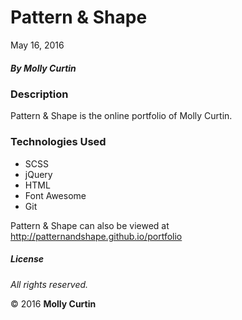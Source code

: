 # Pattern &amp; Shape

May 16, 2016

##### By Molly Curtin

### Description

Pattern &amp; Shape is the online portfolio of Molly Curtin.


### Technologies Used

* SCSS
* jQuery
* HTML
* Font Awesome
* Git

Pattern &amp; Shape can also be viewed at http://patternandshape.github.io/portfolio

##### License

*All rights reserved.*

&copy; 2016 **Molly Curtin**
